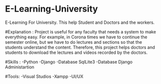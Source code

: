 # E-Learning-University
E-Learning For University. This help Student and Doctors and the workers.

#Explanation : 
Project is useful for any faculty that needs a system to make everything easy. For example, in Corona times we have to continue the semester online, but we have to do lectures and sections so that the students understand the content. Therefore, this project helps doctors and students to download the lectures and videos recorded by the doctors.

#Skills :
-Python
-Django
-Database SqlLite3
-Database Django Administartion

#Tools:
-Visual Studios
-Xampp
-UI/UX

